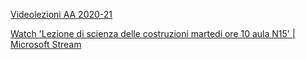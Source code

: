 [Videolezioni AA 2020-21](https://web.microsoftstream.com/group/5a128813-b206-4f5c-bb4d-071fc6bb67b4)

[Watch 'Lezione di scienza delle costruzioni martedi ore 10 aula N15' | Microsoft Stream](https://web.microsoftstream.com/video/6bc30774-bbbe-4a22-99bd-4739027be27e)

